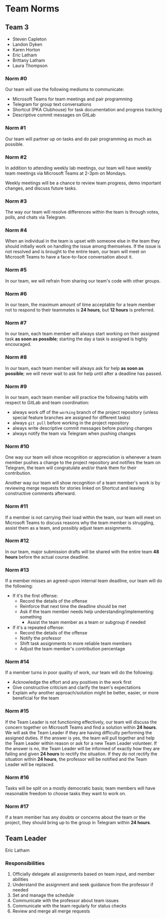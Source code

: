 # Team Norms

## Team 3

- Steven Capleton
- Landon Dyken
- Karen Horton
- Eric Latham
- Brittany Latham
- Laura Thompson

### Norm #0

Our team will use the following mediums to communicate:

- Microsoft Teams for team meetings and pair programming
- Telegram for group text conversations
- Shortcut (PKA Clubhouse) for task documentation and progress tracking
- Descriptive commit messages on GitLab

### Norm #1

Our team will partner up on tasks and do pair programming as much as possible.

### Norm #2

In addition to attending weekly lab meetings, our team will have weekly team meetings via Microsoft Teams at 2-3pm on Mondays.

Weekly meetings will be a chance to review team progress, demo important changes, and discuss future tasks.

### Norm #3

The way our team will resolve differences within the team is through votes, polls, and chats via Telegram.

### Norm #4

When an individual in the team is upset with someone else in the team they should initially work on handling the issue among themselves. If the issue is not resolved and is brought to the entire team, our team will meet on Microsoft Teams to have a face-to-face conversation about it.

### Norm #5

In our team, we will refrain from sharing our team's code with other groups.

### Norm #6

In our team, the maximum amount of time acceptable for a team member not to respond to their teammates is **24 hours**, but **12 hours** is preferred.

### Norm #7

In our team, each team member will always start working on their assigned task **as soon as possible**; starting the day a task is assigned is highly encouraged.

### Norm #8

In our team, each team member will always ask for help **as soon as possible**; we will never wait to ask for help until after a deadline has passed.

### Norm #9

In our team, each team member will practice the following habits with respect to GitLab and team coordination:

- always work off of the `working` branch of the project repository (unless special feature branches are assigned for different tasks)
- always `git pull` before working in the project repository
- always write descriptive commit messages before pushing changes
- always notify the team via Telegram when pushing changes

### Norm #10

One way our team will show recognition or appreciation is whenever a team member pushes a change to the project repository and notifies the team on Telegram, the team will congratulate and/or thank them for their contribution.

Another way our team will show recognition of a team member's work is by reviewing merge requests for stories linked on Shortcut and leaving constructive comments afterward.

### Norm #11

If a member is not carrying their load within the team, our team will meet on Microsoft Teams to discuss reasons why the team member is struggling, assist them as a team, and possibly adjust team assignments.

### Norm #12

In our team, major submission drafts will be shared with the entire team **48 hours** before the actual course deadline.

### Norm #13

If a member misses an agreed-upon internal team deadline, our team will do the following:

- If it's the first offense:
  - Record the details of the offense
  - Reinforce that next time the deadline should be met
  - Ask if the team member needs help understanding/implementing something
    - Assist the team member as a team or subgroup if needed
- If it's a repeated offense:
  - Record the details of the offense
  - Notify the professor
  - Shift task assignments to more reliable team members
  - Adjust the team member's contribution percentage

### Norm #14

If a member turns in poor quality of work, our team will do the following:

- Acknowledge the effort and any positives in the work first
- Give constructive criticism and clarify the team's expectations
- Explain _why_ another approach/solution might be better, easier, or more beneficial for the team

### Norm #15

If the Team Leader is not functioning effectively, our team will discuss the concern together on Microsoft Teams and find a solution within **24 hours**. We will ask the Team Leader if they are having difficulty performing the assigned duties. If the answer is yes, the team will pull together and help the Team Leader within reason or ask for a new Team Leader volunteer. If the answer is no, the Team Leader will be informed of exactly how they are failing and given **24 hours** to rectify the situation. If they do not rectify the situation within **24 hours**, the professor will be notified and the Team Leader will be replaced.

### Norm #16

Tasks will be split on a mostly democratic basis; team members will have reasonable freedom to choose tasks they want to work on.

### Norm #17

If a team member has any doubts or concerns about the team or the project, they should bring up to the group in Telegram within **24 hours**.

## Team Leader

Eric Latham

### Responsibilities

1. Officially delegate all assignments based on team input, and member abilities
2. Understand the assignment and seek guidance from the professor if needed
3. Set and manage the schedule
4. Communicate with the professor about team issues
5. Communicate with the team regularly for status checks
6. Review and merge all merge requests

